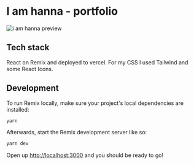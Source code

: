 # I am hanna - portfolio

![i am hanna preview](https://repository-images.githubusercontent.com/476819218/92624caf-77dd-4725-b156-d450aab267e3)

## Tech stack

React on Remix and deployed to vercel. For my CSS I used Tailwind and some React Icons. 

## Development

To run Remix locally, make sure your project's local dependencies are installed:

```sh
yarn 
```

Afterwards, start the Remix development server like so:

```sh
yarn dev
```

Open up [http://localhost:3000](http://localhost:3000) and you should be ready to go!
